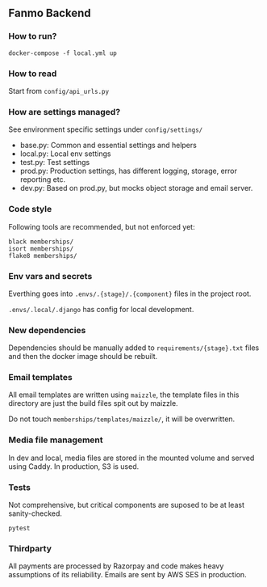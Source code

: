 ## Fanmo Backend

### How to run?

```
docker-compose -f local.yml up
```

### How to read

Start from `config/api_urls.py`

### How are settings managed?

See environment specific settings under `config/settings/`

- base.py: Common and essential settings and helpers
- local.py: Local env settings
- test.py: Test settings
- prod.py:  Production settings, has different logging, storage, error reporting etc.
- dev.py: Based on prod.py, but mocks object storage and email server.

### Code style

Following tools are recommended, but not enforced yet:

```
black memberships/
isort memberships/
flake8 memberships/
```

### Env vars and secrets

Everthing goes into `.envs/.{stage}/.{component}` files in the project root.

`.envs/.local/.django` has config for local development. 

### New dependencies

Dependencies should be manually added to `requirements/{stage}.txt` files and then the docker image should be rebuilt.

### Email templates

All email templates are written using `maizzle`, the template files in this directory are just the build files spit out by maizzle.

Do not touch `memberships/templates/maizzle/`, it will be overwritten.

### Media file management

In dev and local, media files are stored in the mounted volume and served using Caddy. In production, S3 is used.

### Tests

Not comprehensive, but critical components are suposed to be at least sanity-checked.

```
pytest
```

### Thirdparty

All payments are processed by Razorpay and code makes heavy assumptions of its reliability.
Emails are sent by AWS SES in production.
